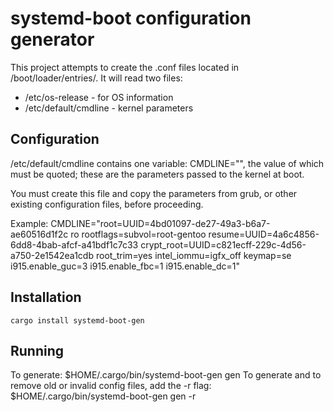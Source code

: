# systemd-boot configuration generator
This project attempts to create the .conf files located in /boot/loader/entries/. It will read two files:

- /etc/os-release - for OS information
- /etc/default/cmdline - kernel parameters

## Configuration
/etc/default/cmdline contains one variable: CMDLINE="", the value of which must be quoted; these are the parameters passed to the kernel at boot.

You must create this file and copy the parameters from grub, or other existing configuration files, before proceeding.

Example:
    CMDLINE="root=UUID=4bd01097-de27-49a3-b6a7-ae60516d1f2c ro rootflags=subvol=root-gentoo resume=UUID=4a6c4856-6dd8-4bab-afcf-a41bdf1c7c33 crypt_root=UUID=c821ecff-229c-4d56-a750-2e1542ea1cdb root_trim=yes intel_iommu=igfx_off keymap=se i915.enable_guc=3 i915.enable_fbc=1 i915.enable_dc=1"

## Installation
    cargo install systemd-boot-gen

## Running
To generate:
    $HOME/.cargo/bin/systemd-boot-gen gen
To generate and to remove old or invalid config files, add the -r flag:
    $HOME/.cargo/bin/systemd-boot-gen gen -r
